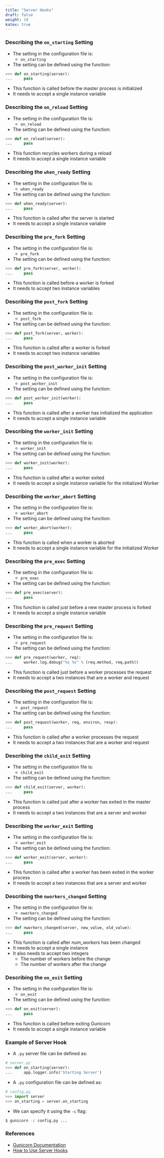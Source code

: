 ```yaml
---
title: "Server Hooks"
draft: false
weight: 10
katex: true
---
```


### Describing the `on_starting` Setting
- The setting in the configuration file is:
	- `on_starting`
-  The setting can be defined using the function:

```python
>>> def on_starting(server):
...     pass
```

- This function is called before the master process is initialized
- It needs to accept a single instance variable

### Describing the `on_reload` Setting
- The setting in the configuration file is:
	- `on_reload`
-  The setting can be defined using the function:

```python
>>> def on_reload(server):
...     pass
```

- This function recycles workers during a reload
- It needs to accept a single instance variable 

### Describing the `when_ready` Setting
- The setting in the configuration file is:
	- `when_ready`
-  The setting can be defined using the function:

```python
>>> def when_ready(server):
...     pass
```

- This function is called after the server is started
- It needs to accept a single instance variable 

### Describing the `pre_fork` Setting
- The setting in the configuration file is:
	- `pre_fork`
-  The setting can be defined using the function:

```python
>>> def pre_fork(server, worker):
...     pass
```

- This function is called before a worker is forked
- It needs to accept two instance variables

### Describing the `post_fork` Setting
- The setting in the configuration file is:
	- `post_fork`
-  The setting can be defined using the function:

```python
>>> def post_fork(server, worker):
...     pass
```

- This function is called after a worker is forked
- It needs to accept two instance variables

### Describing the `post_worker_init` Setting
- The setting in the configuration file is:
	- `post_worker_init`
-  The setting can be defined using the function:

```python
>>> def post_worker_init(worker):
...     pass
```

- This function is called after a worker has initialized the application
- It needs to accept a single instance variable

### Describing the `worker_init` Setting
- The setting in the configuration file is:
	- `worker_init`
-  The setting can be defined using the function:

```python
>>> def worker_init(worker):
...     pass
```

- This function is called after a worker exited
- It needs to accept a single instance variable for the initialized Worker

### Describing the `worker_abort` Setting
- The setting in the configuration file is:
	- `worker_abort`
-  The setting can be defined using the function:

```python
>>> def worker_abort(worker):
...     pass
```

- This function is called when a worker is aborted
- It needs to accept a single instance variable for the initialized Worker

### Describing the `pre_exec` Setting
- The setting in the configuration file is:
	- `pre_exec`
-  The setting can be defined using the function:

```python
>>> def pre_exec(server):
...     pass
```

- This function is called just before a new master process is forked
- It needs to accept a single instance variable

### Describing the `pre_request` Setting
- The setting in the configuration file is:
	- `pre_request`
-  The setting can be defined using the function:

```python
>>> def pre_request(worker, req):
...     worker.log.debug("%s %s" % (req.method, req.path))
```

- This function is called just before a worker processes the request
- It needs to accept a two instances that are a worker and request

### Describing the `post_request` Setting
- The setting in the configuration file is:
	- `post_request`
-  The setting can be defined using the function:

```python
>>> def post_request(worker, req, environ, resp):
...     pass
```

- This function is called after a worker processes the request
- It needs to accept a two instances that are a worker and request

### Describing the `child_exit` Setting
- The setting in the configuration file is:
	- `child_exit`
-  The setting can be defined using the function:

```python
>>> def child_exit(server, worker):
...     pass
```

- This function is called just after a worker has exited in the master process
- It needs to accept a two instances that are a server and worker

### Describing the `worker_exit` Setting
- The setting in the configuration file is:
	- `worker_exit`
-  The setting can be defined using the function:

```python
>>> def worker_exit(server, worker):
...     pass
```

- This function is called after a worker has been exited in the worker process
- It needs to accept a two instances that are a server and worker

### Describing the `nworkers_changed` Setting
- The setting in the configuration file is:
	- `nworkers_changed`
-  The setting can be defined using the function:

```python
>>> def nworkers_changed(server, new_value, old_value):
...     pass
```

- This function is called after *num_workers* has been changed
- It needs to accept a single instance
- It also needs to accept two integers
	- The number of workers before the change
	- The number of workers after the change

### Describing the `on_exit` Setting
- The setting in the configuration file is:
	- `on_exit`
-  The setting can be defined using the function:

```python
>>> def on_exit(server):
...     pass
```

- This function is called before exiting Gunicorn
- It needs to accept a single instance variable

### Example of Server Hook
- A `.py` server file can be defined as:

```python
# server.py
>>> def on_starting(server):
...     app.logger.info('Starting Server')
```

- A `.py` configuration file can be defined as:

```python
# config.py
>>> import server
>>> on_starting = server.on_starting
```

- We can specify it using the `-c` flag:

```sh
$ gunicorn -c config.py ...
```

### References
- [Gunicorn Documentation](https://docs.gunicorn.org/en/stable/settings.html#server-hooks)
- [How to Use Server Hooks](https://github.com/benoitc/gunicorn/issues/2136#issuecomment-542907480)
